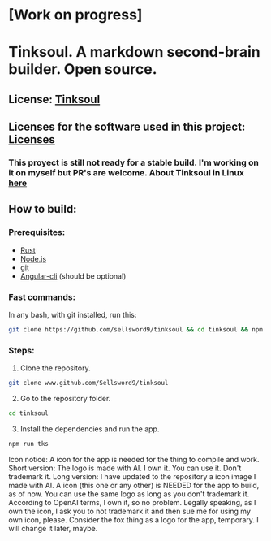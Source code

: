 # [Work on progress] 
# Tinksoul. A markdown second-brain builder. Open source.
## License: [Tinksoul](LICENSES/LICENSE.md)
## Licenses for the software used in this project: [Licenses](LICENSES/readme.md)
### This proyect is still not ready for a stable build. I'm working on it on myself but PR's are welcome. About Tinksoul in Linux [here](https://github.com/Sellsword9/Tinksoul/issues/1)
## How to build:
### Prerequisites:
- [Rust](https://www.rust-lang.org/tools/install)
- [Node.js](https://nodejs.org/en/download/)
- [git](https://git-scm.com/downloads)
- [Angular-cli](https://angular.io/cli) (should be optional)
### Fast commands:
In any bash, with git installed, run this:
```bash
git clone https://github.com/sellsword9/tinksoul && cd tinksoul && npm i && cd src-tauri && cargo build && cd .. && mkdir temp && mkdir brains && npm run tauri dev
```


### Steps:
1. Clone the repository.
```bash
git clone www.github.com/Sellsword9/tinksoul
```
2. Go to the repository folder.
```bash
cd tinksoul
```
3. Install the dependencies and run the app.
```bash
npm run tks
```



Icon notice: A icon for the app is needed for the thing to compile and work. 
Short version:
The logo is made with AI. I own it. You can use it. Don't trademark it.
Long version:
I have updated to the repository a icon image I made with AI. A icon (this one or any other) is NEEDED for the app to build, as of now.
You can use the same logo as long as you don't trademark it.
According to OpenAI terms, I own it, so no problem.
Legally speaking, as I own the icon, I ask you to not trademark it and then sue me for using my own icon, please. 
Consider the fox thing as a logo for the app, temporary. I will change it later, maybe.
